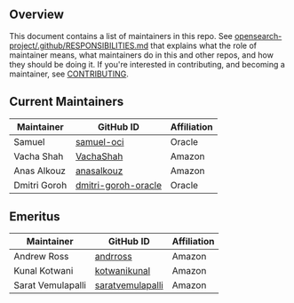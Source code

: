 ## Overview

This document contains a list of maintainers in this repo. See [opensearch-project/.github/RESPONSIBILITIES.md](https://github.com/opensearch-project/.github/blob/main/RESPONSIBILITIES.md#maintainer-responsibilities) that explains what the role of maintainer means, what maintainers do in this and other repos, and how they should be doing it. If you're interested in contributing, and becoming a maintainer, see [CONTRIBUTING](CONTRIBUTING.md).

## Current Maintainers

| Maintainer   | GitHub ID                                                     | Affiliation |
|--------------|---------------------------------------------------------------|-------------|
| Samuel       | [samuel-oci](https://github.com/samuel-oci)                   | Oracle      |
| Vacha Shah   | [VachaShah](https://github.com/VachaShah)                     | Amazon      |
| Anas Alkouz  | [anasalkouz](https://github.com/anasalkouz)                   | Amazon      |
| Dmitri Goroh | [dmitri-goroh-oracle](https://github.com/dmitri-goroh-oracle) | Oracle      |

## Emeritus

| Maintainer        | GitHub ID                                               | Affiliation |
|-------------------|---------------------------------------------------------| ----------- |
| Andrew Ross       | [andrross](https://github.com/andrross)                 | Amazon      |
| Kunal Kotwani     | [kotwanikunal](https://github.com/kotwanikunal)         | Amazon      |
| Sarat Vemulapalli | [saratvemulapalli](https://github.com/saratvemulapalli) | Amazon      |
